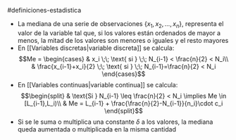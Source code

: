 #definiciones-estadistica 

- La mediana de una serie de observaciones $\{x_1,x_2,...,x_n\}$, representa el valor de la variable tal que, si los valores están ordenados de mayor a menos, la mitad de los valores son menores o iguales y el resto mayores
- En [[Variables discretas|variable discreta]] se calcula:
$$Me = \begin{cases}
	& x_i \;\; \text{  si  } \;\; N_{i-1} < \frac{n}{2} < N_i\\
	& \frac{x_{i-1}+x_i}{2} \;\; \text{  si  } \;\; N_{i-1}=\frac{n}{2} < N_i
\end{cases}$$
- En [[Variables continuas|variable continua]] se calcula:
$$\begin{split}
& \text{Si } N_{i-1} \leq \frac{n}{2} < N_i \implies Me \in [L_{i-1},L_i)\\
& Me = L_{i-1} + \frac{\frac{n}{2}-N_{i-1}}{n_i}\cdot c_i
\end{split}$$
- Si se le suma o multiplica una constante $\delta$ a los valores, la mediana queda aumentada o multiplicada en la misma cantidad